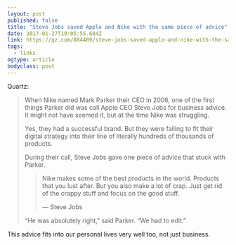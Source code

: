 ```yaml
---
layout: post 
published: false 
title: "Steve Jobs saved Apple and Nike with the same piece of advice" 
date: 2017-01-27T19:05:55.684Z 
link: https://qz.com/884489/steve-jobs-saved-apple-and-nike-with-the-same-piece-of-advice/ 
tags:
  - links
ogtype: article 
bodyclass: post 
---
```


Quartz:

> When Nike named Mark Parker their CEO in 2006, one of the first things Parker did was call Apple CEO Steve Jobs for business advice. It might not have seemed it, but at the time Nike was struggling.
> 
> Yes, they had a successful brand. But they were failing to fit their digital strategy into their line of literally hundreds of thousands of products.
> 
> During their call, Steve Jobs gave one piece of advice that stuck with Parker.
> 
> 
> > Nike makes some of the best products in the world. Products that you lust after. 
> > But you also make a lot of crap. Just get rid of the crappy stuff and focus on the good stuff.
> > 
> > — Steve Jobs
> 
> “He was absolutely right,” said Parker. “We had to edit.”

This advice fits into our personal lives very well too, not just business.
